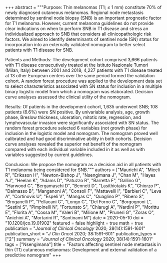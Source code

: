 +++
abstract = """Purpose: Thin melanomas (T1; ≤ 1 mm) constitute 70% of newly diagnosed cutaneous melanomas. Regional node metastasis determined by sentinel node biopsy (SNB) is an important prognostic factor for T1 melanoma. However, current melanoma guidelines do not provide clear indications on when to perform SNB in T1 disease and stress an individualized approach to SNB that considers all clinicopathologic risk factors. We aimed to identify determinants of sentinel node (SN) status for incorporation into an externally validated nomogram to better select patients with T1 disease for SNB.

Patients and Methods: The development cohort comprised 3,666 patients with T1 disease consecutively treated at the Istituto Nazionale Tumori (Milan, Italy) between 2001 and 2018; 4,227 patients with T1 disease treated at 13 other European centers over the same period formed the validation cohort. A random forest procedure was applied to the development data set to select characteristics associated with SN status for inclusion in a multiple binary logistic model from which a nomogram was elaborated. Decision curve analyses assessed the clinical utility of the nomogram.

Results: Of patients in the development cohort, 1,635 underwent SNB; 108 patients (6.6%) were SN positive. By univariable analysis, age, growth phase, Breslow thickness, ulceration, mitotic rate, regression, and lymphovascular invasion were significantly associated with SN status. The random forest procedure selected 6 variables (not growth phase) for inclusion in the logistic model and nomogram. The nomogram proved well calibrated and had good discriminative ability in both cohorts. Decision curve analyses revealed the superior net benefit of the nomogram compared with each individual variable included in it as well as with variables suggested by current guidelines.

Conclusion: We propose the nomogram as a decision aid in all patients with T1 melanoma being considered for SNB."""
authors = ["Maurichi A", "Miceli R", "Eriksson H", "Newton-Bishop J", "Nsengimana J", "Chan M", "Hayes AJ", "Heelan K", "Adams D", "Patuzzo R", "Barretta F", "Gallino G", "Harwood C", "Bergamaschi D", "Bennett D", "Lasithiotakis K", "Ghiorzo P", "Dalmasso B", "Manganoni A", "Consoli F", "Mattavelli I", "Barbieri C", "Leva A", "Cortinovis U", "Espeli V", "Mangas C", "Quaglino P", "Ribero S", "Broganelli P", "Pellacani G", "Longo C", "Del Forno C", "Borgognoni L", "Sestini S", "Pimpinelli N", "Fortunato S", "Chiarugi A", "Nardini P", "Morittu E", "Florita A", "Cossa M", "Valeri B", "Milione M", "Pruneri G", "Zoras O", "Anichini A", "Mortarini R", "Santinami M"]
date = 2020-05-10
doi = "10.1200/jco.19.01902"
featured = false
highlight = true
math = true
publication = "*Journal of Clinical Oncology* 2020; 38(14):1591-1601"
publication_short = "*J Clin Oncol* 2020; 38:1591-601"
publication_types = ["2"]
summary = "*Journal of Clinical Oncology* 2020; 38(14):1591-1601"
tags = ["Nsengimana"]
title = "Factors affecting sentinel node metastasis in thin (T1) cutaneous melanomas: Development and external validation of a predictive nomogram"
+++
